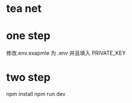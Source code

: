 # tea net


# one step
 修改.env.exapmle 为 .env 并且填入 PRIVATE_KEY

# two step
 npm install
 npm run dev
